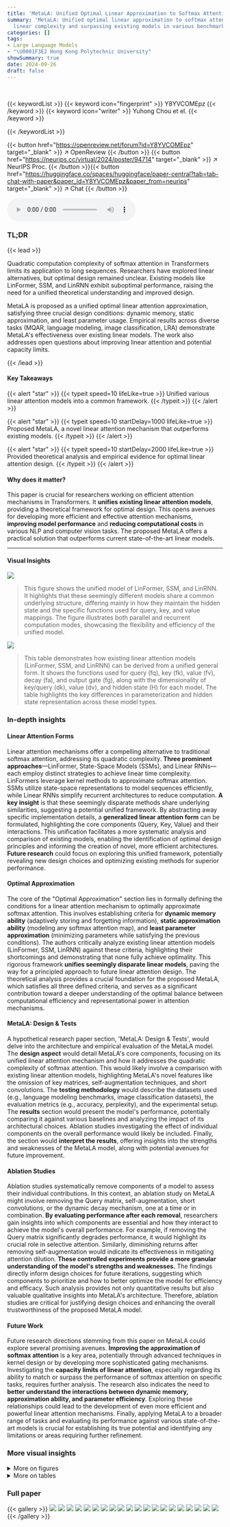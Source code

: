 ```yaml
---
title: 'MetaLA: Unified Optimal Linear Approximation to Softmax Attention Map'
summary: 'MetaLA: Unified optimal linear approximation to softmax attention map, achieving
  linear complexity and surpassing existing models in various benchmarks.'
categories: []
tags:
- Large Language Models
- "\U0001F3E2 Hong Kong Polytechnic University"
showSummary: true
date: 2024-09-26
draft: false
---
```


<br>

{{< keywordList >}}
{{< keyword icon="fingerprint" >}} Y8YVCOMEpz {{< /keyword >}}
{{< keyword icon="writer" >}} Yuhong Chou et el. {{< /keyword >}}
 
{{< /keywordList >}}

{{< button href="https://openreview.net/forum?id=Y8YVCOMEpz" target="_blank" >}}
↗ OpenReview
{{< /button >}}
{{< button href="https://neurips.cc/virtual/2024/poster/94714" target="_blank" >}}
↗ NeurIPS Proc.
{{< /button >}}{{< button href="https://huggingface.co/spaces/huggingface/paper-central?tab=tab-chat-with-paper&paper_id=Y8YVCOMEpz&paper_from=neurips" target="_blank" >}}
↗ Chat
{{< /button >}}



<audio controls>
    <source src="https://ai-paper-reviewer.com/Y8YVCOMEpz/podcast.wav" type="audio/wav">
    Your browser does not support the audio element.
</audio>


### TL;DR


{{< lead >}}

Quadratic computation complexity of softmax attention in Transformers limits its application to long sequences.  Researchers have explored linear alternatives, but optimal design remained unclear. Existing models like LinFormer, SSM, and LinRNN exhibit suboptimal performance, raising the need for a unified theoretical understanding and improved design.

MetaLA is proposed as a unified optimal linear attention approximation, satisfying three crucial design conditions: dynamic memory, static approximation, and least parameter usage.  Empirical results across diverse tasks (MQAR, language modeling, image classification, LRA) demonstrate MetaLA's effectiveness over existing linear models. The work also addresses open questions about improving linear attention and potential capacity limits.

{{< /lead >}}


#### Key Takeaways

{{< alert "star" >}}
{{< typeit speed=10 lifeLike=true >}} Unified various linear attention models into a common framework. {{< /typeit >}}
{{< /alert >}}

{{< alert "star" >}}
{{< typeit speed=10 startDelay=1000 lifeLike=true >}} Proposed MetaLA, a novel linear attention mechanism that outperforms existing models. {{< /typeit >}}
{{< /alert >}}

{{< alert "star" >}}
{{< typeit speed=10 startDelay=2000 lifeLike=true >}} Provided theoretical analysis and empirical evidence for optimal linear attention design. {{< /typeit >}}
{{< /alert >}}

#### Why does it matter?
This paper is crucial for researchers working on efficient attention mechanisms in Transformers.  It **unifies existing linear attention models**, providing a theoretical framework for optimal design. This opens avenues for developing more efficient and effective attention mechanisms, **improving model performance** and **reducing computational costs** in various NLP and computer vision tasks.  The proposed MetaLA offers a practical solution that outperforms current state-of-the-art linear models.

------
#### Visual Insights



![](https://ai-paper-reviewer.com/Y8YVCOMEpz/figures_3_1.jpg)

> This figure shows the unified model of LinFormer, SSM, and LinRNN.  It highlights that these seemingly different models share a common underlying structure, differing mainly in how they maintain the hidden state and the specific functions used for query, key, and value mappings. The figure illustrates both parallel and recurrent computation modes, showcasing the flexibility and efficiency of the unified model.





![](https://ai-paper-reviewer.com/Y8YVCOMEpz/tables_4_1.jpg)

> This table demonstrates how existing linear attention models (LinFormer, SSM, and LinRNN) can be derived from a unified general form.  It shows the functions used for query (fq), key (fk), value (fv), decay (fa), and output gate (fg), along with the dimensionality of key/query (dk), value (dv), and hidden state (H) for each model.  The table highlights the key differences in parameterization and hidden state representation across these model types.





### In-depth insights


#### Linear Attention Forms
Linear attention mechanisms offer a compelling alternative to traditional softmax attention, addressing its quadratic complexity.  **Three prominent approaches**—LinFormer, State-Space Models (SSMs), and Linear RNNs—each employ distinct strategies to achieve linear time complexity.  LinFormers leverage kernel methods to approximate softmax attention. SSMs utilize state-space representations to model sequences efficiently, while Linear RNNs simplify recurrent architectures to reduce computation.  **A key insight** is that these seemingly disparate methods share underlying similarities, suggesting a potential unified framework.  By abstracting away specific implementation details, a **generalized linear attention form** can be formulated, highlighting the core components (Query, Key, Value) and their interactions.  This unification facilitates a more systematic analysis and comparison of existing models, enabling the identification of optimal design principles and informing the creation of novel, more efficient architectures. **Future research** could focus on exploring this unified framework, potentially revealing new design choices and optimizing existing methods for superior performance.

#### Optimal Approximation
The core of the "Optimal Approximation" section lies in formally defining the conditions for a linear attention mechanism to optimally approximate softmax attention.  This involves establishing criteria for **dynamic memory ability** (adaptively storing and forgetting information), **static approximation ability** (modeling any softmax attention map), and **least parameter approximation** (minimizing parameters while satisfying the previous conditions). The authors critically analyze existing linear attention models (LinFormer, SSM, LinRNN) against these criteria, highlighting their shortcomings and demonstrating that none fully achieve optimality.  This rigorous framework **unifies seemingly disparate linear models**, paving the way for a principled approach to future linear attention design.  The theoretical analysis provides a crucial foundation for the proposed MetaLA, which satisfies all three defined criteria, and serves as a significant contribution toward a deeper understanding of the optimal balance between computational efficiency and representational power in attention mechanisms.

#### MetaLA: Design & Tests
A hypothetical research paper section, 'MetaLA: Design & Tests', would delve into the architecture and empirical evaluation of the MetaLA model.  The **design aspect** would detail MetaLA's core components, focusing on its unified linear attention mechanism and how it addresses the quadratic complexity of softmax attention. This would likely involve a comparison with existing linear attention models, highlighting MetaLA's novel features like the omission of key matrices, self-augmentation techniques, and short convolutions.  The **testing methodology** would describe the datasets used (e.g., language modeling benchmarks, image classification datasets), the evaluation metrics (e.g., accuracy, perplexity), and the experimental setup.  The **results** section would present the model's performance, potentially comparing it against various baselines and analyzing the impact of its architectural choices. Ablation studies investigating the effect of individual components on the overall performance would likely be included. Finally, the section would **interpret the results**, offering insights into the strengths and weaknesses of the MetaLA model, along with potential avenues for future improvement.

#### Ablation Studies
Ablation studies systematically remove components of a model to assess their individual contributions.  In this context, an ablation study on MetaLA might involve removing the Query matrix, self-augmentation, short convolutions, or the dynamic decay mechanism, one at a time or in combination.  **By evaluating performance after each removal**, researchers gain insights into which components are essential and how they interact to achieve the model's overall performance.  For example, if removing the Query matrix significantly degrades performance, it would highlight its crucial role in selective attention. Similarly, diminishing returns after removing self-augmentation would indicate its effectiveness in mitigating attention dilution.  **These controlled experiments provide a more granular understanding of the model's strengths and weaknesses.** The findings directly inform design choices for future iterations, suggesting which components to prioritize and how to better optimize the model for efficiency and efficacy.  Such analysis provides not only quantitative results but also valuable qualitative insights into MetaLA's architecture. Therefore, ablation studies are critical for justifying design choices and enhancing the overall trustworthiness of the proposed MetaLA model.

#### Future Work
Future research directions stemming from this paper on MetaLA could explore several promising avenues.  **Improving the approximation of softmax attention** is a key area, potentially through advanced techniques in kernel design or by developing more sophisticated gating mechanisms.  Investigating the **capacity limits of linear attention**, especially regarding its ability to match or surpass the performance of softmax attention on specific tasks, requires further analysis.  The research also indicates the need to **better understand the interactions between dynamic memory, approximation ability, and parameter efficiency**.  Exploring these relationships could lead to the development of even more efficient and powerful linear attention mechanisms. Finally, applying MetaLA to a broader range of tasks and evaluating its performance against various state-of-the-art models is crucial for establishing its true potential and identifying any limitations or areas requiring further refinement.


### More visual insights

<details>
<summary>More on figures
</summary>


![](https://ai-paper-reviewer.com/Y8YVCOMEpz/figures_6_1.jpg)

> This figure shows the recurrent form of the MetaLA (Meta Linear Attention) model.  The diagram illustrates the flow of information through the model, highlighting three key enhancements made to improve performance: (1) Removal of unnecessary Key matrices, (2) Self-augmentation to enhance a token's attention to itself (avoiding attention dilution), and (3) The use of short convolutions to improve local interactions.  These three key enhancements are marked in red in the diagram. The diagram shows the input (xt), the hidden state (St-1), the updated hidden state (St), the output (yt), and several intermediate components involved in calculations for Query (qt), Value (vt), decay (αt), output gate (gt), and augmented output (ot).


![](https://ai-paper-reviewer.com/Y8YVCOMEpz/figures_6_2.jpg)

> This figure shows the accuracy achieved on a synthetic Multi-Query Associative Recall (MQAR) task, comparing MetaLA against several other linear attention models (Base, GLA, RWKV, Mamba).  The results are shown for both sequence lengths of 256 and 512, and across varying model dimensions (64, 128, 256, 512).  It demonstrates the relative performance of MetaLA compared to other approaches, highlighting its superior accuracy, particularly at higher model dimensions and sequence length.


![](https://ai-paper-reviewer.com/Y8YVCOMEpz/figures_23_1.jpg)

> This figure illustrates the general form of LinFormer, SSM, and LinRNN mechanisms, unifying their recurrent and parallel computation modes.  The unified form reveals shared components, including query, key, and value matrices, despite the differences in their origins and forms.  The recurrent form maintains a hidden state which is updated to maintain history information, similar to how softmax attention uses a KV cache. The parallel form computes the attention mechanism in parallel but still demonstrates a relationship to the hidden state.  This unification facilitates a deeper understanding of these models and their relationship to softmax attention.


![](https://ai-paper-reviewer.com/Y8YVCOMEpz/figures_25_1.jpg)

> This figure illustrates the unified form of LinFormer, SSM, and LinRNN mechanisms. It shows that these seemingly different models can be represented by a common structure encompassing Query, Key, and Value matrices, along with parallel and recurrent computation modes.  This unification highlights the key design differences between these linear models, mainly focusing on hidden state size and maintenance, as well as how they map parameters, and facilitates understanding their relationship to softmax attention.


</details>




<details>
<summary>More on tables
</summary>


![](https://ai-paper-reviewer.com/Y8YVCOMEpz/tables_5_1.jpg)
> This table summarizes the capabilities of existing linear models in terms of satisfying three necessary conditions for optimal linear approximation to softmax attention: Dynamic memory ability, Static approximation ability, and Least parameter approximation.  Each model is evaluated based on whether it satisfies these conditions (represented by checkmarks or crosses). The table highlights the deficiencies of existing models and motivates the proposed MetaLA model.

![](https://ai-paper-reviewer.com/Y8YVCOMEpz/tables_6_1.jpg)
> This table demonstrates how existing linear models (LinFormer, SSM, LinRNN) can be derived from the unified linear attention form proposed in the paper.  It shows the specific functions used for Query (fq), Key (fk), Value (fv), decay (fa), and output gate (fg) for each model, as well as the dimensions (dk, dv, d) used. The table highlights the key differences between these linear models in terms of parameter functions and hidden state sizes.

![](https://ai-paper-reviewer.com/Y8YVCOMEpz/tables_7_1.jpg)
> This table compares the performance of MetaLA and other models on the SuperGLUE benchmark.  It shows parameter size, number of tokens used for training, and accuracy scores across multiple tasks.  Note that some baselines were retrained for fair comparison with MetaLA.

![](https://ai-paper-reviewer.com/Y8YVCOMEpz/tables_7_2.jpg)
> This table compares the performance of different language models on commonsense reasoning tasks.  The models are evaluated on several benchmarks, including LOGIQA, WSC273, BOOLQ, PIQA, HellaSwag, Winogrande, ARC-c, and OpenbookQA. The table shows the performance of each model in terms of accuracy or F1 score, depending on the specific benchmark.  Some models used open-source checkpoints for testing.

![](https://ai-paper-reviewer.com/Y8YVCOMEpz/tables_8_1.jpg)
> This table compares the performance of MetaLA and other state-of-the-art models on the Long Range Arena benchmark.  The benchmark consists of several tasks evaluating different aspects of long-range sequence modeling capabilities, including ListOps, Text Retrieval, Image Pathfinder, and Path-X.  The table shows the performance of each model on each task, as well as the average performance across all tasks.  The results demonstrate MetaLA's competitive performance compared to existing methods.

![](https://ai-paper-reviewer.com/Y8YVCOMEpz/tables_8_2.jpg)
> This table presents the ablation study results for the 360M MetaLA model trained on 15 billion tokens.  It compares the performance of the full MetaLA model against variants where different components (self-augmentation, short convolution, and the key matrix) are removed.  The results are evaluated using several zero-shot commonsense reasoning benchmarks, including HellaSwag (HS), WinoGrande (WG), and OpenbookQA (OBQA), with LOGIQA and WSC273 also included.  The table helps to determine the contribution of each component to the overall model performance.

![](https://ai-paper-reviewer.com/Y8YVCOMEpz/tables_8_3.jpg)
> This table presents the results of image classification experiments on the ImageNet-1k dataset.  It compares the performance of MetaLA against several other linear models (HGRN, GLA, Mamba) and a transformer-based model (Deit). The comparison includes accuracy and the number of model parameters (in millions).  The results show that MetaLA achieves the highest accuracy among linear models.

![](https://ai-paper-reviewer.com/Y8YVCOMEpz/tables_15_1.jpg)
> This table shows how the general recurrent form of linear attention can be specialized to existing linear models such as LinFormer, GLA, LinRNN, TransNormer, GLRU, RWKV-4, Mamba and SSMs.  It illustrates the differences in the functions used for query, key, value, decay, output gate, and dimension settings for each model.  The table highlights how variations in the hidden state size and the method used to maintain that state affect the overall model design and functionality. This demonstrates that the main difference between LinFormer, SSM and LinRNN lies in hidden state size, how to maintain the hidden state, and how to perform parameter mapping.

![](https://ai-paper-reviewer.com/Y8YVCOMEpz/tables_16_1.jpg)
> This table shows how several State-Space Models (SSMs) can be derived from the general recurrent linear form presented earlier in the paper.  It details the functions used for query, key, value, decay, and output gate for different SSM models like DSS, S4D, H3, S5, and Mamba.  The table also specifies the dimensions used in each model, highlighting differences in parameterization and the usage of independent parameters across channels.

![](https://ai-paper-reviewer.com/Y8YVCOMEpz/tables_17_1.jpg)
> This table shows how the general recurrent form of linear attention used in the paper can be specialized to existing linear models like Linformer, GLRU, and Mamba. It highlights the differences in the functions used for query, key, value, decay, and output gate, and the dimensions used in each model.  It helps to unify different linear attention models under a common framework.

![](https://ai-paper-reviewer.com/Y8YVCOMEpz/tables_23_1.jpg)
> This table shows the hyperparameters used for training the MetaLA model on the Long Range Arena (LRA) benchmark.  It specifies the depth of the network, the dimensions of various parameters (d, d1, d2), the dropout rate, the learning rate, batch size, weight decay, number of warmup steps, and the maximum number of training steps. These settings were tailored for optimal performance on each specific subtask of LRA.

![](https://ai-paper-reviewer.com/Y8YVCOMEpz/tables_24_1.jpg)
> This table compares the performance of different language models on commonsense reasoning tasks.  It shows the performance (in terms of accuracy or other relevant metrics) of various models, including MetaLA, on tasks such as LOGIQA, WSC273, BOOLQ, PIQA, HellaSwag, WinoGrande, ARC-c, and OpenbookQA.  The table helps to demonstrate the effectiveness of MetaLA by comparing its performance against established baselines.

![](https://ai-paper-reviewer.com/Y8YVCOMEpz/tables_24_2.jpg)
> This table compares the performance of various language models on commonsense reasoning tasks.  The models are evaluated on several benchmarks, including LOGIQA, WSC273, BOOLQ, PIQA, HellaSwag (HS), Winogrande (WG), ARC-c, and OpenbookQA (OBQA).  The table shows the performance of different models in terms of accuracy or other relevant metrics on these benchmarks. The size (PS) and number of training tokens (T) of the models are also included.  The '#' symbol indicates whether open-source checkpoints were used for testing.

![](https://ai-paper-reviewer.com/Y8YVCOMEpz/tables_24_3.jpg)
> This table summarizes the capabilities of existing linear models (Linformer, SSM, LinRNN) in terms of the three criteria defined in the paper for optimal linear approximation to softmax attention: dynamic memory ability, static approximation ability, and least parameter approximation. It shows which models satisfy each criterion and highlights their deficiencies.

![](https://ai-paper-reviewer.com/Y8YVCOMEpz/tables_24_4.jpg)
> This table presents the results of the Multi-Query Associative Recall (MQAR) task, a synthetic benchmark designed to evaluate memory ability.  The experiment uses sequences of length 512 and 80 key-value pairs.  The table compares the performance of a Transformer model, the Mamba model and the MetaLA model across different model dimensions (64 and 128).  It shows that the Transformer model achieves near-perfect accuracy, while Mamba performs poorly. MetaLA demonstrates improved performance compared to Mamba, indicating its effectiveness in handling longer sequences and more information.

![](https://ai-paper-reviewer.com/Y8YVCOMEpz/tables_25_1.jpg)
> This table presents the performance comparison of different models on the Long Range Arena benchmark.  The benchmark evaluates the ability of models to handle long sequences. The models compared include various linear attention models (S4, DSS-softmax, TNN, S5, Mega, SGConv, LRU, HGRN, Mamba) and the standard Transformer model. The performance is measured across several subtasks: ListOps, Text Retrieval, Image Pathfinder, Path-X.  The average performance across all subtasks is also reported, providing a comprehensive comparison of model performance in handling long-range dependencies.

![](https://ai-paper-reviewer.com/Y8YVCOMEpz/tables_26_1.jpg)
> This table categorizes several existing linear attention models based on three criteria for optimal linear approximation to softmax attention: dynamic memory ability, static approximation ability, and least parameter approximation.  It shows which models satisfy each criterion, highlighting the shortcomings of existing methods.

</details>




### Full paper

{{< gallery >}}
<img src="https://ai-paper-reviewer.com/Y8YVCOMEpz/1.png" class="grid-w50 md:grid-w33 xl:grid-w25" />
<img src="https://ai-paper-reviewer.com/Y8YVCOMEpz/2.png" class="grid-w50 md:grid-w33 xl:grid-w25" />
<img src="https://ai-paper-reviewer.com/Y8YVCOMEpz/3.png" class="grid-w50 md:grid-w33 xl:grid-w25" />
<img src="https://ai-paper-reviewer.com/Y8YVCOMEpz/4.png" class="grid-w50 md:grid-w33 xl:grid-w25" />
<img src="https://ai-paper-reviewer.com/Y8YVCOMEpz/5.png" class="grid-w50 md:grid-w33 xl:grid-w25" />
<img src="https://ai-paper-reviewer.com/Y8YVCOMEpz/6.png" class="grid-w50 md:grid-w33 xl:grid-w25" />
<img src="https://ai-paper-reviewer.com/Y8YVCOMEpz/7.png" class="grid-w50 md:grid-w33 xl:grid-w25" />
<img src="https://ai-paper-reviewer.com/Y8YVCOMEpz/8.png" class="grid-w50 md:grid-w33 xl:grid-w25" />
<img src="https://ai-paper-reviewer.com/Y8YVCOMEpz/9.png" class="grid-w50 md:grid-w33 xl:grid-w25" />
<img src="https://ai-paper-reviewer.com/Y8YVCOMEpz/10.png" class="grid-w50 md:grid-w33 xl:grid-w25" />
<img src="https://ai-paper-reviewer.com/Y8YVCOMEpz/11.png" class="grid-w50 md:grid-w33 xl:grid-w25" />
<img src="https://ai-paper-reviewer.com/Y8YVCOMEpz/12.png" class="grid-w50 md:grid-w33 xl:grid-w25" />
<img src="https://ai-paper-reviewer.com/Y8YVCOMEpz/13.png" class="grid-w50 md:grid-w33 xl:grid-w25" />
<img src="https://ai-paper-reviewer.com/Y8YVCOMEpz/14.png" class="grid-w50 md:grid-w33 xl:grid-w25" />
<img src="https://ai-paper-reviewer.com/Y8YVCOMEpz/15.png" class="grid-w50 md:grid-w33 xl:grid-w25" />
<img src="https://ai-paper-reviewer.com/Y8YVCOMEpz/16.png" class="grid-w50 md:grid-w33 xl:grid-w25" />
<img src="https://ai-paper-reviewer.com/Y8YVCOMEpz/17.png" class="grid-w50 md:grid-w33 xl:grid-w25" />
<img src="https://ai-paper-reviewer.com/Y8YVCOMEpz/18.png" class="grid-w50 md:grid-w33 xl:grid-w25" />
<img src="https://ai-paper-reviewer.com/Y8YVCOMEpz/19.png" class="grid-w50 md:grid-w33 xl:grid-w25" />
<img src="https://ai-paper-reviewer.com/Y8YVCOMEpz/20.png" class="grid-w50 md:grid-w33 xl:grid-w25" />
{{< /gallery >}}